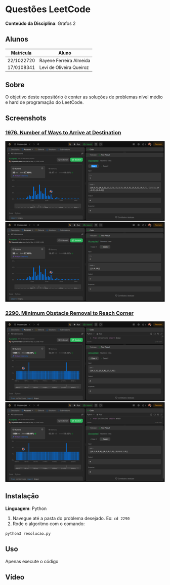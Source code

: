 # Questões LeetCode

**Conteúdo da Disciplina**: Grafos 2

## Alunos
|Matrícula | Aluno |
| -- | -- |
| 22/1022720  | Rayene Ferreira Almeida |
| 17/0108341 | Levi de Oliveira Queiroz |


## Sobre 
O objetivo deste repositório é conter as soluções de problemas nível médio e hard de programação do LeetCode. 


## Screenshots
### [1976. Number of Ways to Arrive at Destination](https://leetcode.com/problems/number-of-ways-to-arrive-at-destination/description/)

![1976](assets/1976.1.png)
![1976](assets/1976.2.png)

### [2290. Minimum Obstacle Removal to Reach Corner](https://leetcode.com/problems/minimum-obstacle-removal-to-reach-corner/description/)


![2290](assets/2290.1.png)
![2290](assets/2290.2.png)

## Instalação 
**Linguagem**: Python<br>
1. Navegue até a pasta do problema desejado. Ex: `cd 2290`
2. Rode o algoritmo com o comando:

```
python3 resolucao.py
```

## Uso 
Apenas execute o código

## Vídeo 




